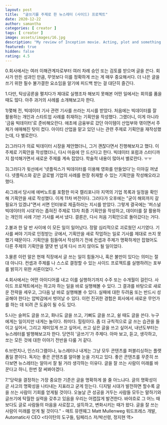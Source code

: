 ```yaml
---
layout: post
title:  "글쓰기를 주제로 한 뉴스레터 (사이드) 프로젝트"
date: 2020-12-22
author: samantha
categories: [ creator ]
tags: [ creator ]
image: assets/images/16.jpg
description: "My review of Inception movie. Acting, plot and something else in this short description."
featured: true
hidden: false
rating: 4.5
---
```


0.회사에서는 여러 이해관계자로부터 여러 차례 승인 또는 검토를 받으며 글을 쓴다. 회사가 만든 성과인 만큼, 무엇보다 이를 정확하게 쓰는 게 매우 중요해서다. 더 나은 글을 쓰기 위한 필수 불가결한 요소임을 알기에 피드백 받는 걸 대단히 즐긴다.

1.다만, 탁상공론을 펼치다가 제대로 실행조차 해보지 못해본 어떤 일에서는 회의를 품을 때도 많다. 아주 과거의 사례를 소개해보고자 한다.

1)몇해 전, 빅데이터 기사 관련 기사를 쓰라는 지시를 받았다. 처음에는 빅데이터를 잘 활용하는 개인과 스타트업 사례를 취재하는 기획안을 작성했다. 그랬더니, 이게 아니라 '금융 빅데이터'로 준비해오란다. 애초에 금융부로 갔던 아이템이 산업부와 엮이면서 주제가 애매해진 탓이 컸다. 아이티 산업을 맡고 있던 나는 관련 주제로 기획안을 재작성했는데, 다 별로란다.

2)그러다가 의료 빅데이터 시장을 제안했더니, 그거 괜찮다면서 진행해보자고 했다. 이 주제로 기획안을 작성했더니, 다시 마음에 안 드신다고 한다. 빅데이터 포럼과 스터디까지 참석해가면서 새로운 주제를 계속 잡았다. 학술적 내용이 많아서 별로란다. ㅜㅜ

3)그러다가 윗선에서 '넷플릭스가 빅데이터를 이용해 영화를 만들었다'는 이야길 꺼냈다. 넷플릭스와 같은 글로벌 기업의 사례를 현장 취재할 수 있는 기획안을 작성해오라고 했다.

4)그래서 당시에 에버노트를 포함한 미국 캘리포니아 지역의 기업 목록과 일정을 확인해 기획안을 새로 작성했다. 이게 11차 버전이다. 그러다가 오후에는 "굳이 해외까지 갈 필요가 있겠냐"면서 서면 인터뷰로 제출하라는 지시를 받았다. 그렇게 결국에는 '퍼스널 빅데이터의 시대'라는 좁혀진 주제로 13차 최종 기획안을 작성하고, 데이터를 잘 활용하는 개인의 사례 기반 기사를 써서 냈다. 결론은, 다시 처음 기획안으로 돌아갔다는 거다.

2.불과 한 달 반 사이에 이 모든 일이 일어났다. 정말 심리적으로 괴로웠던 시기였다. 기사를 써야 기자로 인정받는 곳에서, 기획안을 새로 작업하는 일로 기사를 제대로 쓰지 못했기 때문이다. 기획안을 힘들여서 작성하기 전에 컨셉과 주제가 명확하게만 잡혔어도 다른 주제의 기획안을 열댓 번 넘게 다시 쓰지 않아도 될 일이었다.

3.물론 이런 말은 현재 직장에서 글 쓰는 일이 힘들거나, 혹은 불만이 있다는 의미는 절대 아니다. 컨셉과 주제를 나 스스로 결정할 수 있는 사이드 프로젝트를 실행하려는 포부를 밝히기 위한 서론이었다. ^-^

4.회사에서는 어떤 아이디어를 내고 이를 실행하기까지 수주 또는 수개월이 걸린다. 사이드 프로젝트에서는 하고자 하는 일을 바로 실행해볼 수 있다. 그 결과를 바탕으로 새로운 전략을 세우고, 그다음 날 바로 실행해볼 수 있다. 실패에 대한 두려움 또는 반드시 성공해야 한다는 압박감에서 벗어날 수 있다. 이런 진귀한 경험은 회사에서 새로운 무언가를 하는 데 되려 큰 도움이 될 수도 있다.

5.나는 슬퍼도 글을 쓰고, 화나도 글을 쓰고, 기뻐도 글을 쓰고, 쉴 때도 글을 쓴다. 누구에게는 일이지만 내게는 놀이다. 취미다. 힐링이다. 좀 더 규칙적으로 글 쓰는 습관을 들이고 싶어서, 그리고 재미있게 쓰고 싶어서, 쓰고 싶은 글을 쓰고 싶어서, 내년도부터는 뉴스레터를 발행해보고자 한다. 당연히 '글쓰기'가 주제다. 아마 보고, 듣고, 생각하고, 쏘는 모든 것에 대한 이야기 전반을 다룰 거 같다.

6.브런치나, 인스타그램이나, 뉴스레터나 내게는 그냥 모두 콘텐츠를 퍼블리싱하는 플랫폼일 뿐이다. 독자는 좋은 콘텐츠를 알아볼 눈을 가지고 있다. 좋은 콘텐츠를 꾸준히 쓰다보면 뉴스레터는 알아서 잘 될 거라 생각하는 이유다. 글을 잘 쓰는 사람이 미래를 바꾼다고 하니, 한번 잘 써봐야겠다.

7."당락을 결정하는 가장 중요한 기준은 글을 명확하게 쓸 줄 아느냐다. 글의 명확성이 곧 사고의 명확성을 나타내는 지표라고 굳게 믿는다. 디지털 시대가 발전하면 할수록 글을 쓰는 사람이 기회를 얻게될 것이다. 오늘날 큰 성공을 거두는 사람들 모두는 말하기와 글쓰기에 탁월한 실력을 갖추고 있음을 우리는 어렵잖게 발견한다. 바야흐로 그 어느 때 보다도 글로 사람들의 마음을 사로잡고, 설득하고, 변화시키는 때가 왔다. 글을 잘 쓰는 사람이 미래를 얻게 될 것이다." - 매트 뮤렌웨그 Matt Mullenweg 워드프레스 개발, Automatic사 CEO <타이탄의 도구들, 팀페리스 저/박선령, 정지현 역>